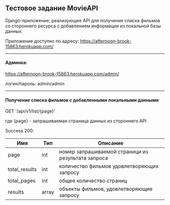 ## Тестовое задание MovieAPI
Django-приложение, реализующее API для получения списка фильмов со стороннего ресурса с добавлением информации из 
локальной базы данных.

Приложение доступно по адресу:
https://afternoon-brook-15863.herokuapp.com/
___

#### Админка:
https://afternoon-brook-15863.herokuapp.com/admin/

логин/пароль: admin/admin 
___

#### Получение списка фильмов с добавленными локальными данными

GET '/api/v1/list/{page}' 

где {page} - запрашиваемая страница данных из стороннего API

Success 200:

Имя | Тип | Описание
--- | --- | ---
page| int | номер запрашиваемой страници из результата запроса
total_results | int | количество фильмов удовлетворяющих запросу
total_pages | int | общее количество страниц
results | array | объекты фильмов, удовлетворяющие запросу
